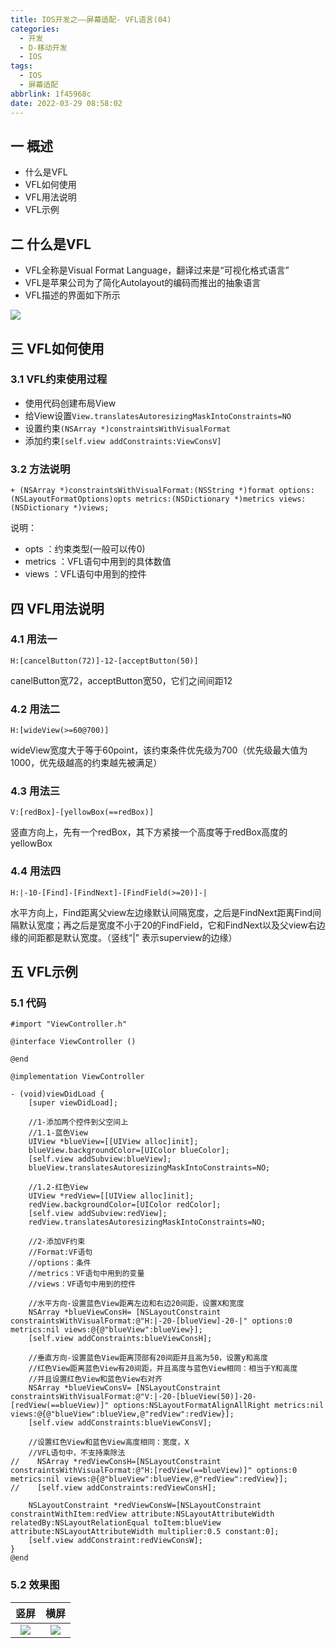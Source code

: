```yaml
---
title: IOS开发之——屏幕适配- VFL语言(04)
categories:
  - 开发
  - D-移动开发
  - IOS
tags:
  - IOS
  - 屏幕适配
abbrlink: 1f45968c
date: 2022-03-29 08:58:02
---
```

## 一 概述

* 什么是VFL
* VFL如何使用
* VFL用法说明
* VFL示例

<!--more-->

## 二 什么是VFL

* VFL全称是Visual Format Language，翻译过来是“可视化格式语言”
* VFL是苹果公司为了简化Autolayout的编码而推出的抽象语言
* VFL描述的界面如下所示

![][1]

## 三 VFL如何使用

### 3.1 VFL约束使用过程

* 使用代码创建布局View
* 给View设置`View.translatesAutoresizingMaskIntoConstraints=NO`
* 设置约束`(NSArray *)constraintsWithVisualFormat`
* 添加约束`[self.view addConstraints:ViewConsV]`

### 3.2 方法说明

```
+ (NSArray *)constraintsWithVisualFormat:(NSString *)format options:(NSLayoutFormatOptions)opts metrics:(NSDictionary *)metrics views:(NSDictionary *)views;
```

说明：

* opts ：约束类型(一般可以传0)
* metrics ：VFL语句中用到的具体数值
* views ：VFL语句中用到的控件

## 四 VFL用法说明

### 4.1 用法一

```
H:[cancelButton(72)]-12-[acceptButton(50)]
```

canelButton宽72，acceptButton宽50，它们之间间距12

### 4.2 用法二

```
H:[wideView(>=60@700)]
```

wideView宽度大于等于60point，该约束条件优先级为700（优先级最大值为1000，优先级越高的约束越先被满足）

### 4.3 用法三

```
V:[redBox]-[yellowBox(==redBox)]
```

竖直方向上，先有一个redBox，其下方紧接一个高度等于redBox高度的yellowBox

### 4.4 用法四

```
H:|-10-[Find]-[FindNext]-[FindField(>=20)]-|
```

水平方向上，Find距离父view左边缘默认间隔宽度，之后是FindNext距离Find间隔默认宽度；再之后是宽度不小于20的FindField，它和FindNext以及父view右边缘的间距都是默认宽度。（竖线“|” 表示superview的边缘）

## 五 VFL示例

### 5.1 代码

```
#import "ViewController.h"

@interface ViewController ()

@end

@implementation ViewController

- (void)viewDidLoad {
    [super viewDidLoad];

    //1-添加两个控件到父空间上
    //1.1-蓝色View
    UIView *blueView=[[UIView alloc]init];
    blueView.backgroundColor=[UIColor blueColor];
    [self.view addSubview:blueView];
    blueView.translatesAutoresizingMaskIntoConstraints=NO;
    
    //1.2-红色View
    UIView *redView=[[UIView alloc]init];
    redView.backgroundColor=[UIColor redColor];
    [self.view addSubview:redView];
    redView.translatesAutoresizingMaskIntoConstraints=NO;
    
    //2-添加VF约束
    //Format:VF语句
    //options：条件
    //metrics：VF语句中用到的变量
    //views：VF语句中用到的控件
    
    //水平方向-设置蓝色View距离左边和右边20间距，设置X和宽度
    NSArray *blueViewConsH= [NSLayoutConstraint constraintsWithVisualFormat:@"H:|-20-[blueView]-20-|" options:0 metrics:nil views:@{@"blueView":blueView}];
    [self.view addConstraints:blueViewConsH];
    
    //垂直方向-设置蓝色View距离顶部有20间距并且高为50，设置y和高度
    //红色View距离蓝色View有20间距，并且高度与蓝色View相同：相当于Y和高度
    //并且设置红色View和蓝色View右对齐
    NSArray *blueViewConsV= [NSLayoutConstraint constraintsWithVisualFormat:@"V:|-20-[blueView(50)]-20-[redView(==blueView)]" options:NSLayoutFormatAlignAllRight metrics:nil views:@{@"blueView":blueView,@"redView":redView}];
    [self.view addConstraints:blueViewConsV];
    
    //设置红色View和蓝色View高度相同：宽度，X
    //VFL语句中，不支持乘除法
//    NSArray *redViewConsH=[NSLayoutConstraint constraintsWithVisualFormat:@"H:[redView(==blueView)]" options:0 metrics:nil views:@{@"blueView":blueView,@"redView":redView}];
//    [self.view addConstraints:redViewConsH];
    
    NSLayoutConstraint *redViewConsW=[NSLayoutConstraint constraintWithItem:redView attribute:NSLayoutAttributeWidth relatedBy:NSLayoutRelationEqual toItem:blueView attribute:NSLayoutAttributeWidth multiplier:0.5 constant:0];
    [self.view addConstraint:redViewConsW];
}
@end
```

### 5.2 效果图

|  竖屏  |  横屏  |
| :----: | :----: |
| ![][2] | ![][3] |




[1]:https://cdn.jsdelivr.net/gh/PGzxc/CDN/blog-ios/ios-screen-adapter-04-vfl-ui.png
[2]:https://cdn.jsdelivr.net/gh/PGzxc/CDN/blog-ios/ios-screen-adapter-04-vfl-vertical.png
[3]:https://cdn.jsdelivr.net/gh/PGzxc/CDN/blog-ios/ios-screen-adapter-04-vfl-horizon.png